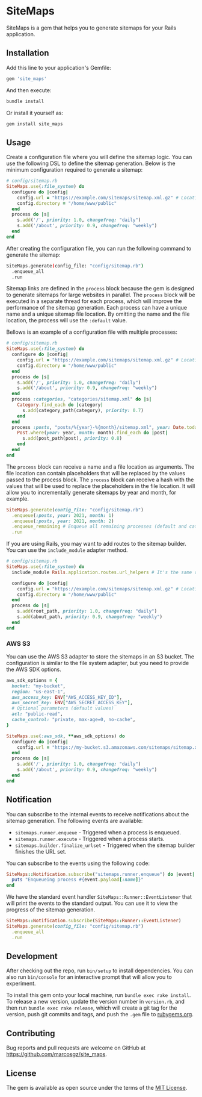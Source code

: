 # SiteMaps

SiteMaps is a gem that helps you to generate sitemaps for your Rails application.

## Installation

Add this line to your application's Gemfile:

```ruby
gem 'site_maps'
```

And then execute:

```bash
bundle install
```

Or install it yourself as:

```bash
gem install site_maps
```

## Usage

Create a configuration file where you will define the sitemap logic. You can use the following DSL to define the sitemap generation. Below is the minimum configuration required to generate a sitemap:

```ruby
# config/sitemap.rb
SiteMaps.use(:file_system) do
  configure do |config|
    config.url = "https://example.com/sitemaps/sitemap.xml.gz" # Location of main sitemap index file
    config.directory = "/home/www/public"
  end
  process do |s|
    s.add('/', priority: 1.0, changefreq: "daily")
    s.add('/about', priority: 0.9, changefreq: "weekly")
  end
end
```

After creating the configuration file, you can run the following command to generate the sitemap:

```bash
SiteMaps.generate(config_file: "config/sitemap.rb")
  .enqueue_all
  .run
```

Sitemap links are defined in the `process` block because the gem is designed to generate sitemaps for large websites in parallel. The `process` block will be executed in a separate thread for each process, which will improve the performance of the sitemap generation. Each process can have a unique name and a unique sitemap file location. By omitting the name and the file location, the process will use the `:default` value.

Bellows is an example of a configuration file with multiple processes:

```ruby
# config/sitemap.rb
SiteMaps.use(:file_system) do
  configure do |config|
    config.url = "https://example.com/sitemaps/sitemap.xml.gz" # Location of main sitemap index file
    config.directory = "/home/www/public"
  end
  process do |s|
    s.add('/', priority: 1.0, changefreq: "daily")
    s.add('/about', priority: 0.9, changefreq: "weekly")
  end
  process :categories, "categories/sitemap.xml" do |s|
    Category.find_each do |category|
      s.add(category_path(category), priority: 0.7)
    end
  end
  process :posts, "posts/%{year}-%{month}/sitemap.xml", year: Date.today.year, month: Date.today.month do |s, year, month|
    Post.where(year: year, month: month).find_each do |post|
      s.add(post_path(post), priority: 0.8)
    end
  end
end
```

The `process` block can receive a name and a file location as arguments. The file location can contain placeholders that will be replaced by the values passed to the process block. The `process` block can receive a hash with the values that will be used to replace the placeholders in the file location. It will allow you to incrementally generate sitemaps by year and month, for example.

```ruby
SiteMaps.generate(config_file: "config/sitemap.rb")
  .enqueue(:posts, year: 2021, month: 1)
  .enqueue(:posts, year: 2021, month: 2)
  .enqueue_remaining # Enqueue all remaining processes (default and categories)
  .run
```

If you are using Rails, you may want to add routes to the sitemap builder. You can use the `include_module` adapter method.

```ruby
# config/sitemap.rb
SiteMaps.use(:file_system) do
  include_module Rails.application.routes.url_helpers # It's the same of `extend Rails.application.routes.url_helpers`

  configure do |config|
    config.url = "https://example.com/sitemaps/sitemap.xml.gz" # Location of main sitemap index file
    config.directory = "/home/www/public"
  end
  process do |s|
    s.add(root_path, priority: 1.0, changefreq: "daily")
    s.add(about_path, priority: 0.9, changefreq: "weekly")
  end
end
```

### AWS S3

You can use the AWS S3 adapter to store the sitemaps in an S3 bucket. The configuration is similar to the file system adapter, but you need to provide the AWS SDK options.

```ruby
aws_sdk_options = {
  bucket: "my-bucket",
  region: "us-east-1",
  aws_access_key: ENV["AWS_ACCESS_KEY_ID"],
  aws_secret_key: ENV["AWS_SECRET_ACCESS_KEY"],
  # Optional parameters (default values)
  acl: "public-read",
  cache_control: "private, max-age=0, no-cache",
}

SiteMaps.use(:aws_sdk, **aws_sdk_options) do
  configure do |config|
    config.url = "https://my-bucket.s3.amazonaws.com/sitemaps/sitemap.xml.gz"
  end
  process do |s|
    s.add('/', priority: 1.0, changefreq: "daily")
    s.add('/about', priority: 0.9, changefreq: "weekly")
  end
end
```


## Notification

You can subscribe to the internal events to receive notifications about the sitemap generation. The following events are available:

* `sitemaps.runner.enqueue` - Triggered when a process is enqueued.
* `sitemaps.runner.execute` - Triggered when a process starts.
* `sitemaps.builder.finalize_urlset` - Triggered when the sitemap builder finishes the URL set.

You can subscribe to the events using the following code:

```ruby
SiteMaps::Notification.subscribe("sitemaps.runner.enqueue") do |event|
  puts "Enqueueing process #{event.payload[:name]}"
end
```

We have the standard event handler `SiteMaps::Runner::EventListener` that will print the events to the standard output. You can use it to view the progress of the sitemap generation.

```ruby
SiteMaps::Notification.subscribe(SiteMaps::Runner::EventListener)
SiteMaps.generate(config_file: "config/sitemap.rb")
  .enqueue_all
  .run
```

## Development

After checking out the repo, run `bin/setup` to install dependencies. You can also run `bin/console` for an interactive prompt that will allow you to experiment.

To install this gem onto your local machine, run `bundle exec rake install`. To release a new version, update the version number in `version.rb`, and then run `bundle exec rake release`, which will create a git tag for the version, push git commits and tags, and push the `.gem` file to [rubygems.org](https://rubygems.org).

## Contributing

Bug reports and pull requests are welcome on GitHub at https://github.com/marcosgz/site_maps.


## License

The gem is available as open source under the terms of the [MIT License](https://opensource.org/licenses/MIT).

